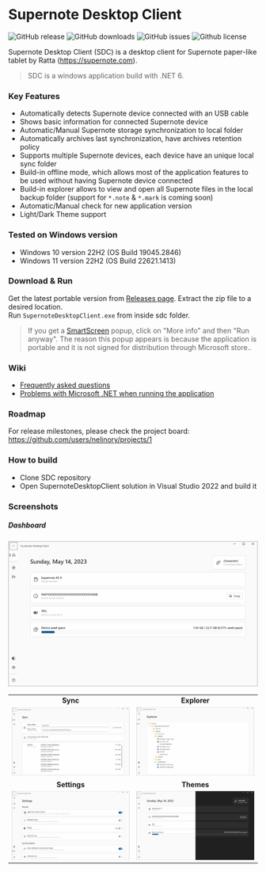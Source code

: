 # Supernote Desktop Client
![GitHub release](https://img.shields.io/github/v/release/nelinory/SupernoteDesktopClient)
![GitHub downloads](https://img.shields.io/github/downloads/nelinory/SupernoteDesktopClient/total)
![GitHub issues](https://img.shields.io/github/issues/nelinory/SupernoteDesktopClient)
![Github license](https://img.shields.io/github/license/nelinory/SupernoteDesktopClient)

Supernote Desktop Client (SDC) is a desktop client for Supernote paper-like tablet by Ratta (https://supernote.com).

> SDC is a windows application build with .NET 6.

### Key Features
- Automatically detects Supernote device connected with an USB cable
- Shows basic information for connected Supernote device
- Automatic/Manual Supernote storage synchronization to local folder
- Automatically archives last synchronization, have archives retention policy
- Supports multiple Supernote devices, each device have an unique local sync folder
- Build-in offline mode, which allows most of the application features to be used without having Supernote device connected
- Build-in explorer allows to view and open all Supernote files in the local backup folder (support for `*.note` & `*.mark` is coming soon)
- Automatic/Manual check for new application version
- Light/Dark Theme support 

### Tested on Windows version
- Windows 10 version 22H2 (OS Build 19045.2846)
- Windows 11 version 22H2 (OS Build 22621.1413)

### Download & Run
Get the latest portable version from [Releases page](https://github.com/nelinory/SupernoteDesktopClient/releases/latest).
Extract the zip file to a desired location.  
Run `SupernoteDesktopClient.exe` from inside sdc folder. 
> If you get a [SmartScreen](https://user-images.githubusercontent.com/25006819/115977864-555d4300-a5ae-11eb-948b-c0139f606a2d.png) popup, click on "More info" and then "Run anyway".
> The reason this popup appears is because the application is portable and it is not signed for distribution through Microsoft store..

### Wiki
- [Frequently asked questions](https://github.com/nelinory/SupernoteDesktopClient/wiki/FAQ)  
- [Problems with Microsoft .NET when running the application](https://github.com/nelinory/SupernoteDesktopClient/wiki/Problems-with-Microsoft-.NET-when-running-the-application)

### Roadmap
For release milestones, please check the project board: https://github.com/users/nelinory/projects/1

### How to build
- Clone SDC repository
- Open SupernoteDesktopClient solution in Visual Studio 2022 and build it

### Screenshots
##### Dashboard
<img src="_Screenshots\sdc_dashboard.png" alt="dashboard" width="900"/>

<table>
<tr>
	<td align="center"><b>Sync</b></td><td align="center"><b>Explorer</b></td>
</tr>
<tr>
	<td><img src="_Screenshots\sdc_sync.png" alt="sync"/></td>
	<td><img src="_Screenshots\sdc_explorer.png" alt="sync"/></td>
</tr>
<tr>
	<td align="center"><b>Settings</b></td><td align="center"><b>Themes<b></td>
</tr>
<tr>
	<td><img src="_Screenshots\sdc_settings.png" alt="sync"/></td>
	<td><img src="_Screenshots\sdc_themes.png" alt="sync"/></td>
</tr>
</table>
